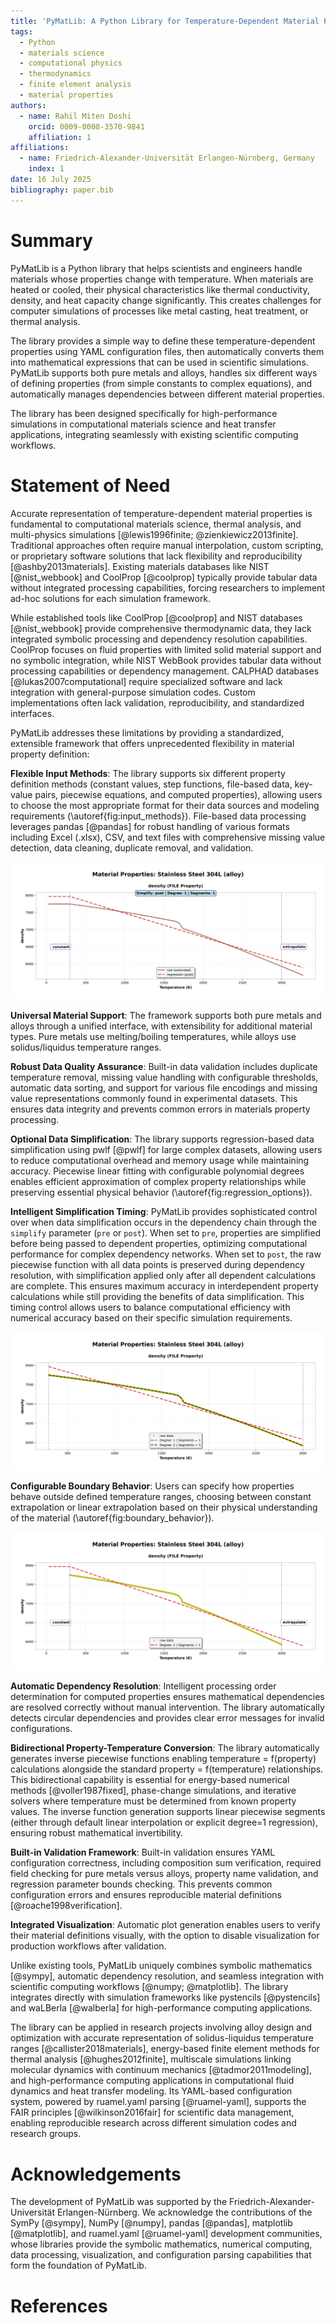 ```yaml
---
title: 'PyMatLib: A Python Library for Temperature-Dependent Material Property Processing in Scientific Simulations'
tags:
  - Python
  - materials science
  - computational physics
  - thermodynamics
  - finite element analysis
  - material properties
authors:
  - name: Rahil Miten Doshi
    orcid: 0009-0008-3570-9841
    affiliation: 1
affiliations:
  - name: Friedrich-Alexander-Universität Erlangen-Nürnberg, Germany
    index: 1
date: 16 July 2025
bibliography: paper.bib
---
```


# Summary

PyMatLib is a Python library that helps scientists and engineers handle materials whose properties change with temperature. 
When materials are heated or cooled, their physical characteristics like 
thermal conductivity, density, and heat capacity change significantly. 
This creates challenges for computer simulations of processes like metal casting, heat treatment, or thermal analysis.

The library provides a simple way to define these temperature-dependent properties using YAML configuration files, 
then automatically converts them into mathematical expressions that can be used in scientific simulations. 
PyMatLib supports both pure metals and alloys, 
handles six different ways of defining properties (from simple constants to complex equations), 
and automatically manages dependencies between different material properties.

The library has been designed specifically for high-performance simulations in computational materials science 
and heat transfer applications, integrating seamlessly with existing scientific computing workflows.

# Statement of Need

Accurate representation of temperature-dependent material properties is fundamental to computational materials science, 
thermal analysis, and multi-physics simulations [@lewis1996finite; @zienkiewicz2013finite]. 
Traditional approaches often require manual interpolation, custom scripting, 
or proprietary software solutions that lack flexibility and reproducibility [@ashby2013materials]. 
Existing materials databases like NIST [@nist_webbook] and CoolProp [@coolprop] typically provide tabular data 
without integrated processing capabilities, forcing researchers to implement ad-hoc solutions for each simulation framework.

While established tools like CoolProp [@coolprop] and NIST databases [@nist_webbook] provide comprehensive thermodynamic data, 
they lack integrated symbolic processing and dependency resolution capabilities. 
CoolProp focuses on fluid properties with limited solid material support and no symbolic integration, 
while NIST WebBook provides tabular data without processing capabilities or dependency management. 
CALPHAD databases [@lukas2007computational] require specialized software and lack integration with general-purpose simulation codes. 
Custom implementations often lack validation, reproducibility, and standardized interfaces.

PyMatLib addresses these limitations by providing a standardized, extensible framework 
that offers unprecedented flexibility in material property definition:

**Flexible Input Methods**: The library supports six different property definition methods 
(constant values, step functions, file-based data, key-value pairs, piecewise equations, and computed properties), 
allowing users to choose the most appropriate format for their data sources and modeling requirements (\autoref{fig:input_methods}).
File-based data processing leverages pandas [@pandas] for robust handling of various formats 
including Excel (.xlsx), CSV, and text files with comprehensive missing value detection, data cleaning, duplicate removal, and validation.

![PyMatLib input flexibility demonstration showing different property definition methods: (a) constant values for simple properties, (b) step functions for phase transitions, (c) key-value pairs for experimental data, (d) piecewise equations for complex relationships, and (e) computed properties with automatic dependency resolution.\label{fig:input_methods}](figures/input_methods.png)

**Universal Material Support**: The framework supports both pure metals and alloys through a unified interface,
with extensibility for additional material types.
Pure metals use melting/boiling temperatures, while alloys use solidus/liquidus temperature ranges.

**Robust Data Quality Assurance**: Built-in data validation includes duplicate temperature removal,
missing value handling with configurable thresholds, automatic data sorting, 
and support for various file encodings and missing value representations commonly found in experimental datasets. 
This ensures data integrity and prevents common errors in materials property processing.

**Optional Data Simplification**: The library supports regression-based data simplification using pwlf [@pwlf] for large complex datasets,
allowing users to reduce computational overhead and memory usage while maintaining accuracy.
Piecewise linear fitting with configurable polynomial degrees enables efficient approximation of complex property relationships
while preserving essential physical behavior (\autoref{fig:regression_options}).

**Intelligent Simplification Timing**: PyMatLib provides sophisticated control over when data simplification occurs in the dependency chain 
through the `simplify` parameter (`pre` or `post`). When set to `pre`, properties are simplified before being passed to dependent properties, 
optimizing computational performance for complex dependency networks. 
When set to `post`, the raw piecewise function with all data points is preserved during dependency resolution, 
with simplification applied only after all dependent calculations are complete. 
This ensures maximum accuracy in interdependent property calculations while still providing the benefits of data simplification. 
This timing control allows users to balance computational efficiency with numerical accuracy based on their specific simulation requirements.

![Regression capabilities showing data simplification effects: raw experimental data (points) fitted with different polynomial degrees and segment configurations, demonstrating how PyMatLib can reduce complexity while maintaining physical accuracy.\label{fig:regression_options}](figures/regression_options.png)

**Configurable Boundary Behavior**: Users can specify how properties behave outside defined temperature ranges, 
choosing between constant extrapolation or linear extrapolation based on their physical understanding of the material 
(\autoref{fig:boundary_behavior}).

![Boundary behavior options in PyMatLib showing the same thermal conductivity property with different extrapolation settings: constant boundaries (left) maintain edge values outside the defined range, while extrapolate boundaries (right) use linear extrapolation.\label{fig:boundary_behavior}](figures/boundary_behavior.png)

**Automatic Dependency Resolution**: Intelligent processing order determination for computed properties ensures 
mathematical dependencies are resolved correctly without manual intervention. 
The library automatically detects circular dependencies and provides clear error messages for invalid configurations.

**Bidirectional Property-Temperature Conversion**: The library automatically generates inverse piecewise functions enabling 
temperature = f(property) calculations alongside the standard property = f(temperature) relationships. 
This bidirectional capability is essential for energy-based numerical methods [@voller1987fixed], phase-change simulations, 
and iterative solvers where temperature must be determined from known property values.
The inverse function generation supports linear piecewise segments 
(either through default linear interpolation or explicit degree=1 regression), ensuring robust mathematical invertibility.

**Built-in Validation Framework**: Built-in validation ensures YAML configuration correctness, including composition sum verification, 
required field checking for pure metals versus alloys, property name validation, and regression parameter bounds checking. 
This prevents common configuration errors and ensures reproducible material definitions [@roache1998verification].

**Integrated Visualization**: Automatic plot generation enables users to verify their material definitions visually,
with the option to disable visualization for production workflows after validation.

Unlike existing tools, PyMatLib uniquely combines symbolic mathematics [@sympy], automatic dependency resolution, 
and seamless integration with scientific computing workflows [@numpy; @matplotlib]. 
The library integrates directly with simulation frameworks like 
pystencils [@pystencils] and waLBerla [@walberla] for high-performance computing applications.

The library can be applied in research projects involving alloy design 
and optimization with accurate representation of solidus-liquidus temperature ranges [@callister2018materials], 
energy-based finite element methods for thermal analysis [@hughes2012finite], 
multiscale simulations linking molecular dynamics with continuum mechanics [@tadmor2011modeling], 
and high-performance computing applications in computational fluid dynamics and heat transfer modeling. 
Its YAML-based configuration system, powered by ruamel.yaml parsing [@ruamel-yaml], supports the FAIR principles [@wilkinson2016fair] for scientific data management, 
enabling reproducible research across different simulation codes and research groups.

# Acknowledgements

The development of PyMatLib was supported by the Friedrich-Alexander-Universität Erlangen-Nürnberg. 
We acknowledge the contributions of the SymPy [@sympy], NumPy [@numpy], pandas [@pandas], matplotlib [@matplotlib],
and ruamel.yaml [@ruamel-yaml] development communities, whose libraries provide 
the symbolic mathematics, numerical computing, data processing, visualization, and configuration parsing capabilities 
that form the foundation of PyMatLib.

# References
